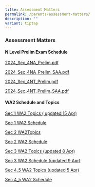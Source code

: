 ```yaml
---
title: Assessment Matters
permalink: /parents/assessment-matters/
description: ""
variant: tiptap
---
```

<h3>Assessment Matters</h3>
<h4>N Level Prelim Exam Schedule</h4>
<p><a href="/files/Parents/Assessment Matters/2024/2024_Sec_4NA_Prelim.pdf" rel="noopener noreferrer nofollow" target="_blank">2024_Sec_4NA_Prelim.pdf</a>
</p>
<p><a href="/files/Parents/Assessment Matters/2024/2024_Sec_4NA_Prelim_SAA.pdf" rel="noopener noreferrer nofollow" target="_blank">2024_Sec_4NA_Prelim_SAA.pdf</a>
</p>
<p><a href="/files/Parents/Assessment Matters/2024/2024_Sec_4NT_Prelim.pdf" rel="noopener noreferrer nofollow" target="_blank">2024_Sec_4NT_Prelim.pdf</a>
</p>
<p><a href="/files/Parents/Assessment Matters/2024/2024_Sec_4NT_Prelim_SAA.pdf" rel="noopener noreferrer nofollow" target="_blank">2024_Sec_4NT_Prelim_SAA.pdf</a>
</p>
<p></p>
<h4>WA2 Schedule and Topics</h4>
<p><a href="/files/Parents/Assessment Matters/2024/Sec_1_WA_2_Topics_2024__15_Apr__2.pdf" rel="noopener noreferrer nofollow" target="_blank">Sec 1 WA2 Topics ( updated 15 Apr)</a>
</p>
<p><a href="/files/Parents/Assessment Matters/2024/Sec1_WA_2_Schedule_2024.pdf" rel="noopener noreferrer nofollow" target="_blank">Sec 1 WA2 Schedule</a>
</p>
<p><a href="/files/Parents/Assessment Matters/2024/Sec2_topic.pdf" rel="noopener noreferrer nofollow" target="_blank">Sec 2 WA2Topics</a>
</p>
<p><a href="/files/Parents/Assessment Matters/2024/Sec2_WA_2_Schedule_2024.pdf" rel="noopener noreferrer nofollow" target="_blank">Sec 2 WA2 Schedule</a>
</p>
<p><a href="/files/Parents/Assessment Matters/2024/Sec_3_WA_2_Topics__8_Apr_.pdf" rel="noopener noreferrer nofollow" target="_blank">Sec 3 WA2 Topics (updated 8 Apr)</a>
</p>
<p><a href="/files/Parents/Assessment Matters/2024/Sec_3_WA_2_Schedule_2024__9_Apr_.pdf" rel="noopener noreferrer nofollow" target="_blank">Sec 3 WA2 Schedule (updated 9 Apr)</a>
</p>
<p><a href="/files/Parents/Assessment Matters/2024/Sec4_5_WA_2_Topics__updated_5_Apr_.pdf" rel="noopener noreferrer nofollow" target="_blank">Sec 4_5 WA2 Topics (updated 5 Apr)</a>
</p>
<p><a href="/files/Parents/Assessment Matters/2024/Sec_4_5_WA_2_Schedule_2024.pdf" rel="noopener noreferrer nofollow" target="_blank">Sec 4_5 WA2 Schedule</a>
</p>
<p></p>
<p></p>
<h4></h4>
<p></p>